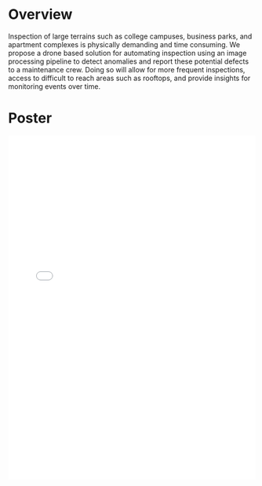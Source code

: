 # Overview

Inspection of large terrains such as college campuses, business parks, and apartment complexes is physically demanding and time consuming. We propose a drone based solution for automating inspection using an image processing pipeline to detect anomalies and report these potential defects to a maintenance crew. Doing so will allow for more frequent inspections, access to difficult to reach areas such as rooftops, and provide insights for monitoring events over time.

# Poster

<embed src="Capstone_Poster.pdf" width="100%" height="700">
